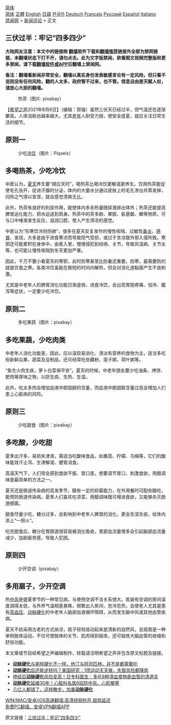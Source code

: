  <!-- 面包屑导航 --> <div class="breadcrumb"><!-- GTranslate: https://gtranslate.io/ -->  <div class="switcher notranslate">  <div class="selected">  <a href="#" onclick="return false;"> 简体</a>  </div>  <div class="option">  <a href="https://www.bannedbook.org" onclick="doGTranslate('zh-CN|zh-CN');jQuery('div.switcher div.selected a').html(jQuery(this).html());return false;" title="简体中文" class="nturl selected"> 简体</a>  <a href="https://www.bannedbook.org/zh-tw/" onclick="doGTranslate('zh-CN|zh-TW');jQuery('div.switcher div.selected a').html(jQuery(this).html());return false;" title="繁體中文" class="nturl"> 正體</a>  <a href="https://www.bannedbook.org/en/" onclick="doGTranslate('zh-CN|en');jQuery('div.switcher div.selected a').html(jQuery(this).html());return false;" title="English" class="nturl"> English</a>  <a href="https://www.bannedbook.org/ja/" onclick="doGTranslate('zh-CN|ja');jQuery('div.switcher div.selected a').html(jQuery(this).html());return false;" title="日本語" class="nturl"> 日語</a>  <a href="https://www.bannedbook.org/ko/" onclick="doGTranslate('zh-CN|ko');jQuery('div.switcher div.selected a').html(jQuery(this).html());return false;" title="한국어" class="nturl"> 한국어</a>  <a href="https://www.bannedbook.org/de/" onclick="doGTranslate('zh-CN|de');jQuery('div.switcher div.selected a').html(jQuery(this).html());return false;" title="Deutsch" class="nturl"> Deutsch</a>  <a href="https://www.bannedbook.org/fr/" onclick="doGTranslate('zh-CN|fr');jQuery('div.switcher div.selected a').html(jQuery(this).html());return false;" title="Français" class="nturl"> Français</a>  <a href="https://www.bannedbook.org/ru/" onclick="doGTranslate('zh-CN|ru');jQuery('div.switcher div.selected a').html(jQuery(this).html());return false;" title="Русский" class="nturl"> Русский</a>  <a href="https://www.bannedbook.org/es/" onclick="doGTranslate('zh-CN|es');jQuery('div.switcher div.selected a').html(jQuery(this).html());return false;" title="Español" class="nturl"> Español</a>  <a href="https://www.bannedbook.org/it/" onclick="doGTranslate('zh-CN|it');jQuery('div.switcher div.selected a').html(jQuery(this).html());return false;" title="Italiano" class="nturl"> Italiano</a>  </div>  </div>      <div class='breadcrumb-sub'><!-- Breadcrumb NavXT 6.3.0 --> <a href="https://www.bannedbook.org/" class="home">禁闻网</a> &gt; <a href="https://www.bannedbook.org/bnews/comments/" class="category">新闻评论</a> &gt; 正文</div></div><h2>三伏过半：牢记“四多四少”</h2> <p class="notice"><b>大陆网友注意：本文中的链接除 <a href="https://github.com/bannedbook/fanqiang" >翻墙</a>软件下载和<a href="https://github.com/killgcd/justmysocks/blob/master/README.md">翻墙推荐</a>链接外全部为禁网链接，未翻墙状态下打不开，请勿点击。此为文字版禁闻，欲看图文视频完整版和更多禁闻，请下载<a href="https://github.com/bannedbook/fanqiang">翻墙软件或APP</a>后翻墙上禁闻网。</p><p>备注：翻墙看新闻非常安全，翻墙以真实身份发表敏感言论有一定风险，但只看不说则没有任何风险，翻的人太多，政府管不过来，也不管。信息自由是天赋人权，请放心大胆的翻墙。</b></p>  <div class="entry"> <figure><figcaption>热茶（图片: pixabay）</figcaption></figure> <p>【<span class='wp_keywordlink_affiliate'><a href="https://www.soundofhope.org" title="希望之声" target="_blank">希望之声</a></span>2021年8月6日】（编辑：郭强）虽然三伏天已经过半，但气温还在逐渐攀高，人体消耗也越来越大，尤其<a href="https://www.bannedbook.org/bnews/tag/%E8%80%81%E5%B9%B4/" class="st_tag internal_tag" rel="tag" title="标签 老年 下的日志">老年</a>人耐受力弱，想安全度夏，就应关注日常生活的细节。</p> <h2>原则一</h2> <figure><figcaption>少吃<a href="https://www.bannedbook.org/bnews/tag/%E5%86%B7%E9%A5%AE/" class="st_tag internal_tag" rel="tag" title="标签 冷饮 下的日志">冷饮</a>（图片：Piqsels）</figcaption></figure> <h2>多喝热茶，少吃冷饮</h2> <p>中医认为，<a href="https://www.bannedbook.org/bnews/tag/%e5%a4%8f%e5%a4%a9/" class="st_tag internal_tag" rel="tag" title="标签 夏天 下的日志">夏天</a>养生要“顺应天时”，喝热茶比喝冷饮更解渴更养生。饮用热茶能促使毛孔张开，促进汗腺的分泌，体内的大量水分通过皮肤上的毛孔渗出并蒸发掉，闷热之气得以宣泄，就会感觉清爽无比。</p> <p>此外，热茶有良好的利尿作用，能使体内多余热量随尿液排出体外；热茶还能提高脾胃运化能力，把水运送到周身。热茶中的茶多酚、果胶、氨基酸、糖等物质，可与口中唾液发生反应，滋润口腔，使人产生清凉的感觉。</p> <p>中医认为“形寒饮冷则伤肺”，很多在夏天反复发作的慢性咳喘、过敏性<a href="https://www.bannedbook.org/bnews/tag/%e9%bc%bb%e7%82%8e/" class="st_tag internal_tag" rel="tag" title="标签 鼻炎 下的日志">鼻炎</a>、<a href="https://www.bannedbook.org/bnews/tag/%E6%84%9F%E5%86%92/" class="st_tag internal_tag" rel="tag" title="标签 感冒 下的日志">感冒</a>、发烧，大多是由于进食寒凉而导致阳气受损，或过于贪凉致外邪入侵所致。寒邪还可能累积在身体中，由表入里，慢慢侵犯到经络、关节，导致风湿病、关节炎等，也可能让慢性咳喘到冬天更加严重。</p>  <p>因此，千万不要小看夏天的寒邪，此时防寒甚至比防暑还重要。防寒，最需要防的就是饮食之寒。各类冷饮虽能在极短的时间内解热，但会对消化道黏膜产生不良刺激。</p> <p>尤其是中老年人的脾胃消化功能日渐虚弱，进食冷饮，会出现胃脘疼痛、怕冷、腹泻等症状，一定要少吃冷饮。</p> <h2>原则二</h2> <figure><figcaption>多吃果蔬（图片：pixabay）</figcaption></figure> <h2>多吃果蔬，少吃肉类</h2> <p>中老年人消化功能差，因此，应以温软易消化、清淡有营养的食物为主，适当多吃些新鲜瓜果、蔬菜及豆制品，还可经常吃些藕粉、莲子粥、荷叶粥等。</p> <p>“鱼生火肉生痰，萝卜白菜保平安”。夏天的时候，中老年朋友要少吃油条、烤饼、肥肉等厚味之物，以防生痰、生热、生湿。</p>  <p>此外，吃太多肉会增加血液中胆固醇的含量，而血液中胆固醇含量过高会增加人们患上心脏病的风险。</p> <h2>原则三</h2> <figure><figcaption>少吃甜食（图片：pixabay）</figcaption></figure> <h2>多吃酸，少吃甜</h2> <p>夏季出汗多，易损失津液，需适当吃酸味食品，如番茄、柠檬、乌梅等，它们的酸味能敛汗止泻、生津解渴、健胃消食。</p> <p>高温天气下，人们常会感到食欲不振、胃口差。想要调节胃口、刺激食欲，用醋调味是最简单的方法之一。</p> <p>夏天还是肠道传染病的高发季节，醋有一定的抑菌能力，在外用餐时可配些醋吃，能预防肠道传染病。夏季人们喜欢吃凉菜，用醋调味既可增进食欲，又能够杀灭肠道细菌。</p>  <p>甜食尽量少吃，糖分过多，会影响到中老年人脾胃的消化，更会生湿生痰，给体内添上“一把火”。</p> <p>吃完甜食后，糖分在胃肠道很容易被消化吸收，胃部血流量增多会引起脑部血流量减少，加剧疲劳感，导致人犯困。</p> <h2>原则四</h2> <figure><figcaption>少开空调（pixabay）</figcaption></figure> <h2>多用扇子，少开空调</h2> <p>热<a href="https://www.bannedbook.org/bnews/tag/%E4%B8%AD%E9%A3%8E/" class="st_tag internal_tag" rel="tag" title="标签 中风 下的日志">中风</a>是盛夏季节的一种常见病，与使用空调不当关系很大。若装有空调的房间温度调得太低，与外界气温相差悬殊，频繁出入房间，忽冷忽热，会使老人尤其是患有<a href="https://www.bannedbook.org/bnews/tag/%e9%ab%98%e8%a1%80%e5%8e%8b/" class="st_tag internal_tag" rel="tag" title="标签 高血压 下的日志">高血压</a>、<a href="https://www.bannedbook.org/bnews/tag/%e5%8a%a8%e8%84%89%e7%a1%ac%e5%8c%96/" class="st_tag internal_tag" rel="tag" title="标签 动脉硬化 下的日志">动脉硬化</a>的中老年人脑部血液循环障碍，从而发生脑中风或其他血管疾病。</p> <p>夏天不妨采用古老的方式纳凉，扇子轻轻摇动起来是清新的自然风，且摇扇是一种单侧肢体运动，不仅可使肢体的关节、肌肉得到锻炼，还可锻炼大脑血管的收缩和舒张功能。</p>  <p>本文章或节目经希望之声编辑制作，转载请注明希望之声并包含原文标题及链接。 </p> <ul class='op-related-articles' title='相关阅读'> <li><a href='https://www.bannedbook.org/bnews/health/20210425/1533237.html' target='_blank'><b>动脉硬化</b>与粥样硬化不一样，他汀与阿司匹林，并不是都需要吃</a></li> <li><a href='https://www.bannedbook.org/bnews/health/20210416/1527205.html' target='_blank'><b>动脉硬化</b>后还能逆转吗？美国研究：1项运动天天做，失智风险都降低</a></li> <li><a href='https://www.bannedbook.org/bnews/health/20210410/1523268.html' target='_blank'>停经后<b>动脉硬化</b>风险变高！日专科医生：多吃8种清血食物是血管的清道夫</a></li> <li><a href='https://www.bannedbook.org/bnews/health/20210410/1523267.html' target='_blank'><b>动脉硬化</b>延缓30年！心脏科名医6招防中风、心肌梗塞</a></li> <li><a href='https://www.bannedbook.org/bnews/health/20210219/1489966.html' target='_blank'>几亿人都错了，这样散步，加重<b>动脉硬化</b></a></li> </ul> <p class="texttj"> <a href="https://github.com/bannedbook/fanqiang/wiki/V2ray%E6%9C%BA%E5%9C%BA" target="_blank">WIN/MAC/安卓/iOS高速翻墙:高清视频秒开,超低延迟</a><br/> <a href="https://github.com/bannedbook/fanqiang/wiki/%E7%A6%81%E9%97%BB%E7%BD%91%E5%AE%89%E5%8D%93%E7%BF%BB%E5%A2%99%E6%96%B0%E9%97%BBAPP" target="_blank">免费PC翻墙、安卓VPN翻墙APP</a></p><p>原文链接：<a class="src_link"  href="https://www.soundofhope.org/post/532658" target="_blank">三伏过半：牢记“四多四少”</a></p><a name='sharetosocial'></a>  <div style="margin-bottom:5px;padding-bottom:5px;clear:both"> <div id="archive-pix-1" class="banner-ads"> <!-- AuctionX Display platform tag START --> <div id="26318x728x90x621x_ADSLOT2" clicktrack="%%CLICK_URL_ESC%%"></div> <!-- AuctionX Display platform tag END --> </div> <div id="archive-pix-2" class="banner-ads"> <!-- AuctionX Display platform tag START --> <div id="26315x300x250x621x_ADSLOT2" clicktrack="%%CLICK_URL_ESC%%"></div> <!-- AuctionX Display platform tag END --> </div> </div>  <div id="archive-pix-1" class="banner-ads"> <!-- AuctionX Display platform tag START --> <div id="26318x728x90x621x_ADSLOT3" clicktrack="%%CLICK_URL_ESC%%"></div> <!-- AuctionX Display platform tag END --> </div> </div><!--END ENTRY--> 